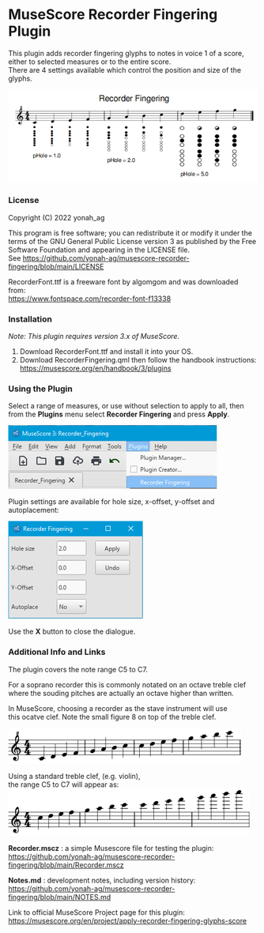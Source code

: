 # MuseScore Recorder Fingering Plugin

This plugin adds recorder fingering glyphs to notes in voice 1 of a score, either to selected measures or to the entire score.  
There are 4 settings available which control the position and size of the glyphs.

![01](https://github.com/yonah-ag/musescore-recorder-fingering/blob/main/images/Recorder01-Score.png)

### License

Copyright (C) 2022 yonah_ag

This program is free software; you can redistribute it or modify it under the terms of the GNU General Public License version 3 as published by the Free Software Foundation and appearing in the LICENSE file.  
See https://github.com/yonah-ag/musescore-recorder-fingering/blob/main/LICENSE

RecorderFont.ttf is a freeware font by algomgom and was downloaded from:  
https://www.fontspace.com/recorder-font-f13338

### Installation

_Note: This plugin requires version 3.x of MuseScore._

1. Download RecorderFont.ttf and install it into your OS.
2. Download RecorderFingering.qml then follow the handbook instructions: https://musescore.org/en/handbook/3/plugins

### Using the Plugin

Select a range of measures, or use without selection to apply to all, then from the **Plugins** menu select **Recorder Fingering** and press **Apply**.
 
  ![02](https://github.com/yonah-ag/musescore-recorder-fingering/blob/main/images/Recorder02-Run.png)
  
Plugin settings are available for hole size, x-offset, y-offset and autoplacement:

  ![03](https://github.com/yonah-ag/musescore-recorder-fingering/blob/main/images/Recorder03-Setup.png)
  
  Use the **X** button to close the dialogue.
  
### Additional Info and Links

The plugin covers the note range C5 to C7.

For a soprano recorder this is commonly notated on an octave treble clef  
where the souding pitches are actually an octave higher than written.

In MuseScore, choosing a recorder as the stave instrument will use  
this ocatve clef. Note the small figure 8 on top of the treble clef.

![04](https://github.com/yonah-ag/musescore-recorder-fingering/blob/main/images/Recorder04-Clef8.png)

Using a standard treble clef, (e.g. violin),  
the range C5 to C7 will appear as:  
![05](https://github.com/yonah-ag/musescore-recorder-fingering/blob/main/images/Recorder05-Clef.png)

**Recorder.mscz** : a simple Musescore file for testing the plugin:  
https://github.com/yonah-ag/musescore-recorder-fingering/blob/main/Recorder.mscz

**Notes.md** : development notes, including version history:  
https://github.com/yonah-ag/musescore-recorder-fingering/blob/main/NOTES.md

Link to official MuseScore Project page for this plugin:  
https://musescore.org/en/project/apply-recorder-fingering-glyphs-score
